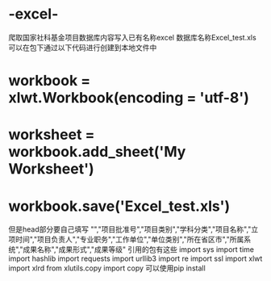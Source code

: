 # -excel-
爬取国家社科基金项目数据库内容写入已有名称excel
数据库名称Excel_test.xls
可以在包下通过以下代码进行创建到本地文件中
# workbook = xlwt.Workbook(encoding = 'utf-8')
# worksheet = workbook.add_sheet('My Worksheet')
# workbook.save('Excel_test.xls')

但是head部分要自己填写
"","项目批准号","项目类别","学科分类","项目名称","立项时间","项目负责人","专业职务","工作单位","单位类别","所在省区市","所属系统","成果名称","成果形式","成果等级"
引用的包有这些
import sys
import time
import hashlib
import requests
import urllib3
import re
import ssl
import xlwt
import xlrd
from xlutils.copy import copy
可以使用pip install
